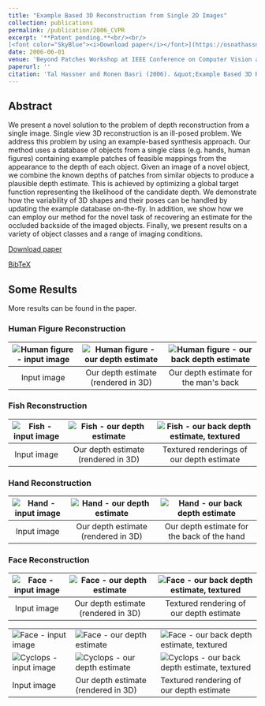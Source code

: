 ```yaml
---
title: "Example Based 3D Reconstruction from Single 2D Images"
collection: publications
permalink: /publication/2006_CVPR
excerpt: '**Patent pending.**<br/><br/>
[<font color="SkyBlue"><i>Download paper</i></font>](https://osnathassner.github.io/talhassner/projects/By_Example_Reconstruction/BP06_HASSNER_T.pdf) '
date: 2006-06-01
venue: 'Beyond Patches Workshop at IEEE Conference on Computer Vision and Pattern Recognition (CVPR), New-York'
paperurl: ''
citation: 'Tal Hassner and Ronen Basri (2006). &quot;Example Based 3D Reconstruction from Single 2D Images.&quot; <i>Beyond Patches Workshop at IEEE Conference on Computer Vision and Pattern Recognition (CVPR), New-York</i>.'
---
```


Abstract
------
We present a novel solution to the problem of depth reconstruction from a single image. Single view 3D reconstruction is an ill-posed problem. We address this problem by using an example-based synthesis approach. Our method uses a database of objects from a single class (e.g. hands, human figures) containing example patches of feasible mappings from the appearance to the depth of each object. Given an image of a novel object, we combine the known depths of patches from similar objects to produce a plausible depth estimate. This is achieved by optimizing a global target function representing the likelihood of the candidate depth. We demonstrate how the variability of 3D shapes and their poses can be handled by updating the example database on-the-fly. In addition, we show how we can employ our method for the novel task of recovering an estimate for the occluded backside of the imaged objects. Finally, we present results on a variety of object classes and a range of imaging conditions. 

[Download paper](https://osnathassner.github.io/talhassner/projects/By_Example_Reconstruction/BP06_HASSNER_T.pdf)

[BibTeX](http://osnathassner.github.io/talhassner/projects/By_Example_Reconstruction/BibTeX.txt)


Some Results
--
More results can be found in the paper.<br/>

### Human Figure Reconstruction

| <img src='https://osnathassner.github.io/talhassner/projects/By_Example_Reconstruction/Dsc.jpg' alt='Human figure - input image'> | <img src='https://osnathassner.github.io/talhassner/projects/By_Example_Reconstruction/Dsc_result.jpg' alt='Human figure - our depth estimate'>   | <img src='https://osnathassner.github.io/talhassner/projects/By_Example_Reconstruction/Dsc_result_BACK.jpg' alt='Human figure - our back depth estimate'> | 
|:--------:|:-------:|:--------:|
| Input image | Our depth estimate (rendered in 3D) | Our depth estimate for the man's back |


### Fish Reconstruction

| <img src='https://osnathassner.github.io/talhassner/projects/By_Example_Reconstruction/FISH1011.jpg' alt='Fish - input image'> | <img src='https://osnathassner.github.io/talhassner/projects/By_Example_Reconstruction/FISH1011_result.jpg' alt='Fish - our depth estimate'> | <img src='https://osnathassner.github.io/talhassner/projects/By_Example_Reconstruction/FISH1011_results_tex.jpg' alt='Fish - our back depth estimate, textured'> | 
|:--------:|:-------:|:--------:|
| Input image | Our depth estimate (rendered in 3D) | Textured renderings of our depth estimate |


### Hand Reconstruction

| <img src='https://osnathassner.github.io/talhassner/projects/By_Example_Reconstruction/hand.jpg' alt='Hand - input image'> | <img src='https://osnathassner.github.io/talhassner/projects/By_Example_Reconstruction/hand_result.jpg' alt='Hand - our depth estimate'>   | <img src='https://osnathassner.github.io/talhassner/projects/By_Example_Reconstruction/hand_result_BACK.jpg' alt='Hand - our back depth estimate'> | 
|:--------:|:-------:|:--------:|
| Input image | Our depth estimate (rendered in 3D) | Our depth estimate for the back of the hand |


### Face Reconstruction

| <img src='https://osnathassner.github.io/talhassner/projects/By_Example_Reconstruction/avi.jpg' alt='Face - input image'> | <img src='https://osnathassner.github.io/talhassner/projects/By_Example_Reconstruction/avi_result.jpg' alt='Face - our depth estimate'>   | <img src='https://osnathassner.github.io/talhassner/projects/By_Example_Reconstruction/avi_result_tex.jpg' alt='Face - our back depth estimate, textured'> | 
|:--------:|:-------:|:--------:|
| Input image | Our depth estimate (rendered in 3D) | Textured rendering of our depth estimate |

<table>
  <tr>
    <td><img src='https://osnathassner.github.io/talhassner/projects/By_Example_Reconstruction/avi.jpg' alt='Face - input image'></td>
    <td><img src='https://osnathassner.github.io/talhassner/projects/By_Example_Reconstruction/avi_result.jpg' alt='Face - our depth estimate'></td>
    <td><img src='https://osnathassner.github.io/talhassner/projects/By_Example_Reconstruction/avi_result_tex.jpg' alt='Face - our back depth estimate, textured'></td>
  </tr>
  <tr>
    <td><img src='https://osnathassner.github.io/talhassner/projects/By_Example_Reconstruction/cyclops.jpg' alt='Cyclops - input image'></td>
    <td><img src='https://osnathassner.github.io/talhassner/projects/By_Example_Reconstruction/cyclops_result.jpg' alt='Cyclops - our depth estimate'></td>
    <td><img src='https://osnathassner.github.io/talhassner/projects/By_Example_Reconstruction/cyclops_result_tex.jpg' alt='Cyclops - our back depth estimate, textured'></td>
  </tr>
  <tr>
    <td>Input image</td>
    <td>Our depth estimate (rendered in 3D)</td>
    <td>Textured rendering of our depth estimate</td>
  </tr>    
</table>



